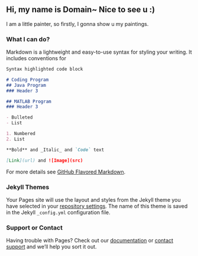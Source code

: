## Hi, my name is Domain~ Nice to see u :)

I am a little painter, so firstly, I gonna show u my paintings.

### What I can do?

Markdown is a lightweight and easy-to-use syntax for styling your writing. It includes conventions for

```markdown
Syntax highlighted code block

# Coding Program
## Java Program
### Header 3

## MATLAB Program
### Header 3

- Bulleted
- List

1. Numbered
2. List

**Bold** and _Italic_ and `Code` text

[Link](url) and ![Image](src)
```

For more details see [GitHub Flavored Markdown](https://guides.github.com/features/mastering-markdown/).

### Jekyll Themes

Your Pages site will use the layout and styles from the Jekyll theme you have selected in your [repository settings](https://github.com/DomainMiller/domainwaa.github.io/settings/pages). The name of this theme is saved in the Jekyll `_config.yml` configuration file.

### Support or Contact

Having trouble with Pages? Check out our [documentation](https://docs.github.com/categories/github-pages-basics/) or [contact support](https://support.github.com/contact) and we’ll help you sort it out.
